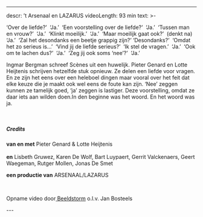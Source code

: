
---
descr: ’t Arsenaal en LAZARUS
videoLength: 93 min
text: >-
  <p>‘Over de liefde?’ &nbsp;‘Ja.’ &nbsp;‘Een voorstelling over de liefde?’ &nbsp;‘Ja.’ &nbsp;‘Tussen man en vrouw?’ &nbsp;‘Ja.’ &nbsp;‘Klinkt moeilijk.’ &nbsp;‘Ja.’ &nbsp;‘Maar moeilijk gaat ook?’ &nbsp;(denkt na) ‘Ja.’ &nbsp;‘Zal het desondanks een beetje grappig zijn?’ ‘Desondanks?’ &nbsp;‘Omdat het zo serieus is…’ &nbsp;‘Vind jij de liefde serieus?’ &nbsp;‘Ik stel de vragen.’ &nbsp;‘Ja.’ &nbsp;‘Ook om te lachen dus?’ &nbsp;‘Ja.’ &nbsp;‘Zeg jij ook soms ‘nee’?’ &nbsp;‘Ja.’</p><p>Ingmar Bergman schreef Scènes uit een huwelijk. Pieter Genard en Lotte Heijtenis schrijven hetzelfde stuk opnieuw. Ze delen een liefde voor vragen. En ze zijn het eens over een heleboel dingen maar vooral over het feit dat elke keuze die je maakt ook wel eens de foute kan zijn. ‘Nee’ zeggen kunnen ze tamelijk goed, ‘ja’ zeggen is lastiger. Deze voorstelling, omdat ze daar iets aan wilden doen.In den beginne was het woord. En het woord was ja.</p><p>‍</p><h5>Credits</h5><p><strong>van en met</strong> Pieter Genard &amp; Lotte Heijtenis<br><br><strong>en</strong> Lisbeth Gruwez, Karen De Wolf, Bart Luypaert, Gerrit Valckenaers, Geert Waegeman, Rutger Mollen, Jonas De Smet</p><p><strong>een productie van</strong> ARSENAAL/LAZARUS</p><p>‍</p><p>Opname video door<a href="http://www.beeldstorm.be" target="_blank"> Beeldstorm</a> o.l.v. Jan Bosteels&nbsp;&nbsp;</p>
---
